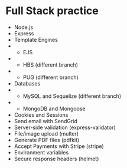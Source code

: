 # Full Stack practice
* Node.js
* Express 
* Template Engines
* * EJS 
* * HBS (different branch)
* * PUG (different branch)
* Databases
* * MySQL and Sequelize (different branch)
* * MongoDB and Mongoose
* Cookies and Sessions
* Send email with SendGrid
* Server-side validation (express-validator)
* File/image upload (multer)
* Generate PDF files (pdfkit)
* Accept Payments with Stripe (stripe)
* Environment variables
* Secure response headers (helmet)